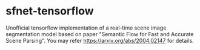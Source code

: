 # sfnet-tensorflow
Unofficial tensorflow implementation of  a real-time scene 
image segmentation model based on paper "Semantic Flow for 
Fast and Accurate Scene Parsing". You may refer 
https://arxiv.org/abs/2004.02147 for details.
